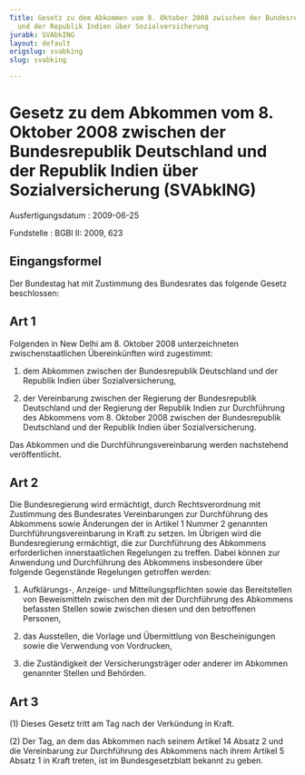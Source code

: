 ```yaml
---
Title: Gesetz zu dem Abkommen vom 8. Oktober 2008 zwischen der Bundesrepublik Deutschland
  und der Republik Indien über Sozialversicherung
jurabk: SVAbkING
layout: default
origslug: svabking
slug: svabking

---
```


# Gesetz zu dem Abkommen vom 8. Oktober 2008 zwischen der Bundesrepublik Deutschland und der Republik Indien über Sozialversicherung (SVAbkING)

Ausfertigungsdatum
:   2009-06-25

Fundstelle
:   BGBl II: 2009, 623


## Eingangsformel

Der Bundestag hat mit Zustimmung des Bundesrates das folgende Gesetz beschlossen:


## Art 1

Folgenden in New Delhi am 8. Oktober 2008 unterzeichneten zwischenstaatlichen Übereinkünften wird zugestimmt:

1.  dem Abkommen zwischen der Bundesrepublik Deutschland und der Republik Indien über Sozialversicherung,


2.  der Vereinbarung zwischen der Regierung der Bundesrepublik Deutschland und der Regierung der Republik Indien zur Durchführung des Abkommens vom 8. Oktober 2008 zwischen der Bundesrepublik Deutschland und der Republik Indien über Sozialversicherung.



Das Abkommen und die Durchführungsvereinbarung werden nachstehend veröffentlicht.


## Art 2

Die Bundesregierung wird ermächtigt, durch Rechtsverordnung mit Zustimmung des Bundesrates Vereinbarungen zur Durchführung des Abkommens sowie Änderungen der in Artikel 1 Nummer 2 genannten Durchführungsvereinbarung in Kraft zu setzen. Im Übrigen wird die Bundesregierung ermächtigt, die zur Durchführung des Abkommens erforderlichen innerstaatlichen Regelungen zu treffen. Dabei können zur Anwendung und Durchführung des Abkommens insbesondere über folgende Gegenstände Regelungen getroffen werden:

1.  Aufklärungs-, Anzeige- und Mitteilungspflichten sowie das Bereitstellen von Beweismitteln zwischen den mit der Durchführung des Abkommens befassten Stellen sowie zwischen diesen und den betroffenen Personen,


2.  das Ausstellen, die Vorlage und Übermittlung von Bescheinigungen sowie die Verwendung von Vordrucken,


3.  die Zuständigkeit der Versicherungsträger oder anderer im Abkommen genannter Stellen und Behörden.





## Art 3

(1) Dieses Gesetz tritt am Tag nach der Verkündung in Kraft.

(2) Der Tag, an dem das Abkommen nach seinem Artikel 14 Absatz 2 und die Vereinbarung zur Durchführung des Abkommens nach ihrem Artikel 5 Absatz 1 in Kraft treten, ist im Bundesgesetzblatt bekannt zu geben.

